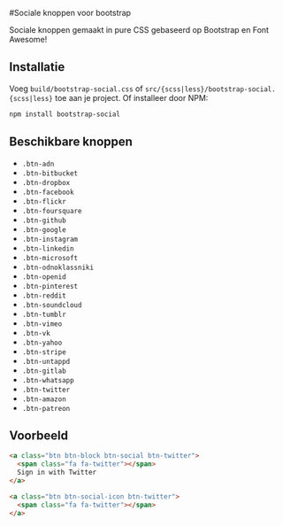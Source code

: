#Sociale knoppen voor bootstrap 

Sociale knoppen gemaakt in pure CSS gebaseerd op Bootstrap en Font Awesome! 

## Installatie 
Voeg `build/bootstrap-social.css` of `src/{scss|less}/bootstrap-social.{scss|less}` toe aan je project. Of installeer 
door NPM:

```bash
npm install bootstrap-social
```

## Beschikbare knoppen

- `.btn-adn`
- `.btn-bitbucket`
- `.btn-dropbox`
- `.btn-facebook`
- `.btn-flickr`
- `.btn-foursquare`
- `.btn-github`
- `.btn-google`
- `.btn-instagram`
- `.btn-linkedin`
- `.btn-microsoft`
- `.btn-odnoklassniki`
- `.btn-openid`
- `.btn-pinterest`
- `.btn-reddit`
- `.btn-soundcloud`
- `.btn-tumblr`
- `.btn-vimeo`
- `.btn-vk`
- `.btn-yahoo`
- `.btn-stripe`
- `.btn-untappd`
- `.btn-gitlab`
- `.btn-whatsapp`
- `.btn-twitter`
- `.btn-amazon`
- `.btn-patreon`

## Voorbeeld 

```html
<a class="btn btn-block btn-social btn-twitter">
  <span class="fa fa-twitter"></span>
  Sign in with Twitter
</a>

<a class="btn btn-social-icon btn-twitter">
  <span class="fa fa-twitter"></span>
</a>
```